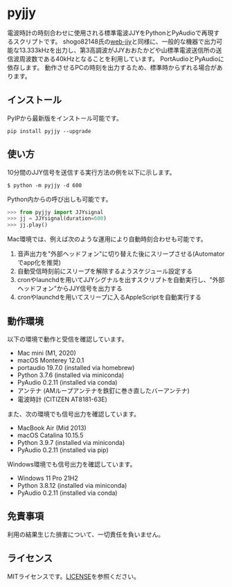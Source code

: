 # pyjjy
電波時計の時刻合わせに使用される標準電波JJYをPythonとPyAudioで再現するスクリプトです。
shogo82148氏の[web-jjy](https://github.com/shogo82148/web-jjy)と同様に、一般的な機器で出力可能な13.333kHzを出力し、第3高調波がJJYおおたかどや山標準電波送信所の送信波周波数である40kHzとなることを利用しています。
PortAudioとPyAudioに依存します。
動作させるPCの時刻を出力するため、標準時からずれる場合があります。

## インストール
PyIPから最新版をインストール可能です。
```
pip install pyjjy --upgrade
```

## 使い方
10分間のJJY信号を送信する実行方法の例を以下に示します。
```
$ python -m pyjjy -d 600
```
Python内からの呼び出しも可能です。
```python
>>> from pyjjy import JJYsignal
>>> jj = JJYsignal(duration=600)
>>> jj.play()
```

Mac環境では、例えば次のような運用により自動時刻合わせも可能です。
1. 音声出力を"外部ヘッドフォン"に切り替えた後にスリープさせる(Automatorでapp化を推奨)
1. 自動受信時刻前にスリープを解除するようスケジュール設定する
1. cronやlaunchdを用いてJJYシグナルを出すスクリプトを自動実行し、"外部ヘッドフォン"からJJY信号を出力する
1. cronやlaunchdを用いてスリープに入るAppleScriptを自動実行する

## 動作環境
以下の環境で動作と受信を確認しています。

- Mac mini (M1, 2020)
- macOS Monterey 12.0.1
- portaudio 19.7.0 (installed via homebrew)
- Python 3.7.6 (installed via miniconda)
- PyAudio 0.2.11 (installed via conda)
- アンテナ (AMループアンテナを鉄釘に巻き直したバーアンテナ)
- 電波時計 (CITIZEN AT8181-63E)

また、次の環境でも信号出力を確認しています。

- MacBook Air (Mid 2013)
- macOS Catalina 10.15.5
- Python 3.9.7 (installed via miniconda)
- PyAudio 0.2.11 (installed via pip)

Windows環境でも信号出力を確認しています。

- Windows 11 Pro 21H2
- Python 3.8.12 (installed via miniconda)
- PyAudio 0.2.11 (installed via conda)

## 免責事項
利用の結果生じた損害について、一切責任を負いません。

## ライセンス
MITライセンスです。[LICENSE](https://github.com/ehki/pyjjy/blob/fa0ab6afabf93bb23cc5add16d9ead583435134b/LICENSE)を参照ください。

